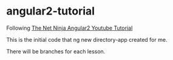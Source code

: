 # angular2-tutorial
Following [The Net Ninja Angular2 Youtube Tutorial](https://www.youtube.com/watch?v=DwTNR3EBSJQ)


This is the initial code that ng new directory-app created for me. 

There will be branches for each lesson.
